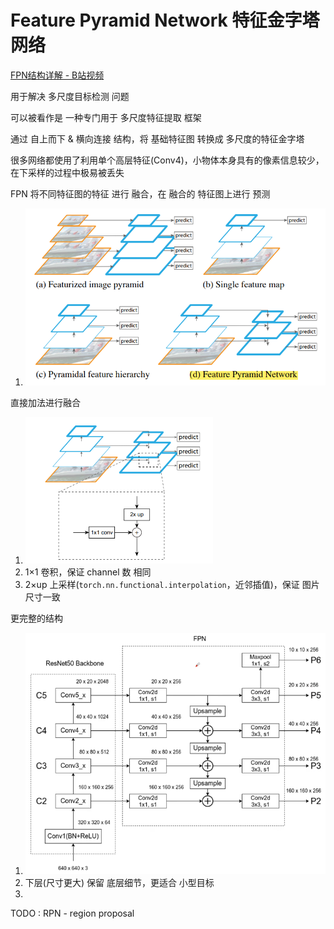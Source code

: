 # Feature Pyramid Network 特征金字塔网络

[FPN结构详解 - B站视频](https://www.bilibili.com/video/BV1dh411U7D9/?vd_source=d5863bac06474ffc8562eab966db3af7)

用于解决 多尺度目标检测 问题

可以被看作是 一种专门用于 多尺度特征提取 框架

通过 自上而下 & 横向连接 结构，将 基础特征图 转换成 多尺度的特征金字塔

很多网络都使用了利用单个高层特征(Conv4)，小物体本身具有的像素信息较少，在下采样的过程中极易被丢失

FPN 将不同特征图的特征 进行 融合，在 融合的 特征图上进行 预测
1. <img src="Pics/fpn001.png" width=500>

直接加法进行融合
1. <img src="Pics/fpn002.png" width=300>
2. 1×1 卷积，保证 channel 数 相同
3. 2×up 上采样(`torch.nn.functional.interpolation`，近邻插值)，保证 图片尺寸一致

更完整的结构
1. <img src="Pics/fpn003.png" width=600>
2. 下层(尺寸更大) 保留 底层细节，更适合 小型目标
3.



TODO : RPN - region proposal
